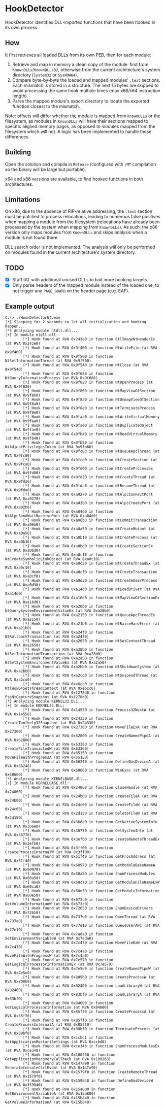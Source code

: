 # HookDetector

HookDetector identifies DLL-imported functions that have been hooked in its own process.

## How

It first retrieves all loaded DLLs from its own PEB, then for each module:

1. Retrieve and map in memory a clean copy of the module: first from `KnownDLLs`/`KnownDLLs32`, otherwise from the current architecture's system directory (`System32` or `SysWOW64`).
2. Compare byte-by-byte the loaded and mapped modules' `.text` sections. Each mismatch is stored in a structure. The next 15 bytes are skipped to avoid processing the same hook multiple times (max x86/x64 instruction length).
3. Parse the mapped module's export directory to locate the exported function closest to the mismatch.

Note: offsets will differ whether the module is mapped from `KnownDLLs` or the filesystem, as modules in `KnownDLLs` will have their sections mapped to specific aligned memory pages, as opposed to modules mapped from the filesystem which will not. A logic has been implemented to handle these differences.

## Building

Open the solution and compile in `Release` (configured with `/MT` compilation so the binary will be large but portable).

x64 and x86 versions are available, to find hooked functions in both architectures.

## Limitations

On x86, due to the absence of RIP-relative addressing, the `.text` section must be patched to process relocations, leading to numerous false positives when mapping a module from the filesystem (relocations have already been processed by the system when mapping from `KnownDLLs`). As such, the x86 version only maps modules from `KnownDLLs` and skips analysis when a module is not found there.

DLL search order is not implemented. The analysis will only be performed on modules found in the current architecture's system directory.

## TODO

* [x] Stuff IAT with additional unused DLLs to bait more hooking targets.
* [x] Only parse headers of the mapped module instead of the loaded one, to not trigger any `PAGE_GUARD` on the header page (e.g. EAF).

## Example output

```
C:\> .\HookDetector64.exe
[*] Sleeping for 2 seconds to let all initialization and hooking happen...
[*] Analyzing module ntdll.dll...
[+] In module ntdll.dll:
        [*] Hook found at RVA 0x243e0 in function RtlImageNtHeaderEx (at RVA 0x243e0)
        [*] Hook found at RVA 0x9f460 in function NtWriteFile (at RVA 0x9f460)
        [*] Hook found at RVA 0x9f500 in function NtSetInformationThread (at RVA 0x9f500)
        [*] Hook found at RVA 0x9f540 in function NtClose (at RVA 0x9f540)
        [*] Hook found at RVA 0x9f680 in function NtQueryInformationProcess (at RVA 0x9f680)
        [*] Hook found at RVA 0x9f820 in function NtOpenProcess (at RVA 0x9f820)
        [*] Hook found at RVA 0x9f860 in function NtMapViewOfSection (at RVA 0x9f860)
        [*] Hook found at RVA 0x9f8a0 in function NtUnmapViewOfSection (at RVA 0x9f8a0)
        [*] Hook found at RVA 0x9f8e0 in function NtTerminateProcess (at RVA 0x9f8e0)
        [*] Hook found at RVA 0x9faa0 in function NtWriteVirtualMemory (at RVA 0x9faa0)
        [*] Hook found at RVA 0x9fae0 in function NtDuplicateObject (at RVA 0x9fae0)
        [*] Hook found at RVA 0x9fb40 in function NtReadVirtualMemory (at RVA 0x9fb40)
        [*] Hook found at RVA 0x9fb80 in function NtAdjustPrivilegesToken (at RVA 0x9fb80)
        [*] Hook found at RVA 0x9fc00 in function NtQueueApcThread (at RVA 0x9fc00)
        [*] Hook found at RVA 0x9fca0 in function NtCreateSection (at RVA 0x9fca0)
        [*] Hook found at RVA 0x9fd00 in function NtCreateProcessEx (at RVA 0x9fd00)
        [*] Hook found at RVA 0x9fd20 in function NtCreateThread (at RVA 0x9fd20)
        [*] Hook found at RVA 0x9fda0 in function NtResumeThread (at RVA 0x9fda0)
        [*] Hook found at RVA 0xa0270 in function NtAlpcConnectPort (at RVA 0xa0270)
        [*] Hook found at RVA 0xa02b0 in function NtAlpcCreatePort (at RVA 0xa02b0)
        [*] Hook found at RVA 0xa04d0 in function NtAlpcSendWaitReceivePort (at RVA 0xa04d0)
        [*] Hook found at RVA 0xa06b0 in function NtCommitTransaction (at RVA 0xa06b0)
        [*] Hook found at RVA 0xa0a50 in function NtCreateMutant (at RVA 0xa0a50)
        [*] Hook found at RVA 0xa0b10 in function NtCreateProcess (at RVA 0xa0b10)
        [*] Hook found at RVA 0xa0bd0 in function NtCreateSectionEx (at RVA 0xa0bd0)
        [*] Hook found at RVA 0xa0c10 in function NtCreateSymbolicLinkObject (at RVA 0xa0c10)
        [*] Hook found at RVA 0xa0c30 in function NtCreateThreadEx (at RVA 0xa0c30)
        [*] Hook found at RVA 0xa0cf0 in function NtCreateTransaction (at RVA 0xa0cf0)
        [*] Hook found at RVA 0xa0d30 in function NtCreateUserProcess (at RVA 0xa0d30)
        [*] Hook found at RVA 0xa14d0 in function NtLoadDriver (at RVA 0xa14d0)
        [*] Hook found at RVA 0xa16d0 in function NtMapViewOfSectionEx (at RVA 0xa16d0)
        [*] Hook found at RVA 0xa20b0 in function NtQuerySystemEnvironmentValueEx (at RVA 0xa20b0)
        [*] Hook found at RVA 0xa2150 in function NtQueueApcThreadEx (at RVA 0xa2150)
        [*] Hook found at RVA 0xa21b0 in function NtRaiseHardError (at RVA 0xa21b0)
        [*] Hook found at RVA 0xa24f0 in function NtRollbackTransaction (at RVA 0xa24f0)
        [*] Hook found at RVA 0xa2650 in function NtSetContextThread (at RVA 0xa2650)
        [*] Hook found at RVA 0xa28b0 in function NtSetInformationTransaction (at RVA 0xa28b0)
        [*] Hook found at RVA 0xa2a50 in function NtSetSystemEnvironmentValueEx (at RVA 0xa2a50)
        [*] Hook found at RVA 0xa2bb0 in function NtShutdownSystem (at RVA 0xa2bb0)
        [*] Hook found at RVA 0xa2cd0 in function NtSuspendThread (at RVA 0xa2cd0)
        [*] Hook found at RVA 0xe6cc0 in function RtlWow64SetThreadContext (at RVA 0xe6cc0)
        [*] Hook found at RVA 0x1278d0 in function PssNtCaptureSnapshot (at RVA 0x1278d0)
[*] Analyzing module KERNEL32.DLL...
[+] In module KERNEL32.DLL:
        [*] Hook found at RVA 0x14550 in function Process32NextW (at RVA 0x14550)
        [*] Hook found at RVA 0x24330 in function CreateToolhelp32Snapshot (at RVA 0x24330)
        [*] Hook found at RVA 0x27360 in function MoveFileExA (at RVA 0x27360)
        [*] Hook found at RVA 0x62800 in function CreateNamedPipeA (at RVA 0x62800)
        [*] Hook found at RVA 0x63360 in function CreateFileTransactedW (at RVA 0x63360)
        [*] Hook found at RVA 0x65150 in function MoveFileWithProgressA (at RVA 0x65150)
        [*] Hook found at RVA 0x66240 in function DefineDosDeviceA (at RVA 0x66240)
        [*] Hook found at RVA 0x68660 in function WinExec (at RVA 0x68660)
[*] Analyzing module KERNELBASE.dll...
[+] In module KERNELBASE.dll:
        [*] Hook found at RVA 0x24060 in function CloseHandle (at RVA 0x24060)
        [*] Hook found at RVA 0x24b00 in function CreateFileA (at RVA 0x24b00)
        [*] Hook found at RVA 0x24c60 in function CreateFileW (at RVA 0x24c60)
        [*] Hook found at RVA 0x2d150 in function DeleteFileW (at RVA 0x2d150)
        [*] Hook found at RVA 0x366e0 in function GetNativeSystemInfo (at RVA 0x366e0)
        [*] Hook found at RVA 0x36770 in function GetSystemInfo (at RVA 0x36770)
        [*] Hook found at RVA 0x3efb0 in function CreateRemoteThreadEx (at RVA 0x3efb0)
        [*] Hook found at RVA 0x3ff00 in function CreateProcessInternalW (at RVA 0x3ff00)
        [*] Hook found at RVA 0x51f40 in function GetProcAddress (at RVA 0x51f40)
        [*] Hook found at RVA 0x60970 in function GetModuleBaseNameW (at RVA 0x60970)
        [*] Hook found at RVA 0x60a50 in function EnumProcessModules (at RVA 0x60a50)
        [*] Hook found at RVA 0x60ca0 in function GetModuleFileNameExW (at RVA 0x60ca0)
        [*] Hook found at RVA 0x60e50 in function GetModuleInformation (at RVA 0x60e50)
        [*] Hook found at RVA 0x673c0 in function GetVolumeInformationW (at RVA 0x673c0)
        [*] Hook found at RVA 0x72650 in function EnumDeviceDrivers (at RVA 0x72650)
        [*] Hook found at RVA 0x737e0 in function OpenThread (at RVA 0x737e0)
        [*] Hook found at RVA 0x77e10 in function QueueUserAPC (at RVA 0x77e10)
        [*] Hook found at RVA 0x7ada0 in function SetEnvironmentVariableW (at RVA 0x7ada0)
        [*] Hook found at RVA 0x7c470 in function MoveFileExW (at RVA 0x7c470)
        [*] Hook found at RVA 0x7c4a0 in function MoveFileWithProgressW (at RVA 0x7c4a0)
        [*] Hook found at RVA 0x7e570 in function GetLogicalProcessorInformationEx (at RVA 0x7e570)
        [*] Hook found at RVA 0x7e5e0 in function CreateNamedPipeW (at RVA 0x7e5e0)
        [*] Hook found at RVA 0x809b0 in function CreateProcessW (at RVA 0x809b0)
        [*] Hook found at RVA 0x82460 in function LoadLibraryW (at RVA 0x82460)
        [*] Hook found at RVA 0x83bf0 in function LoadLibraryA (at RVA 0x83bf0)
        [*] Hook found at RVA 0x84600 in function GetLogicalProcessorInformation (at RVA 0x84600)
        [*] Hook found at RVA 0x85f70 in function CreateProcessA (at RVA 0x85f70)
        [*] Hook found at RVA 0x85ff0 in function CreateProcessInternalA (at RVA 0x85ff0)
        [*] Hook found at RVA 0x88bf0 in function TerminateProcess (at RVA 0x88bf0)
        [*] Hook found at RVA 0xccbd1 in function GetApplicationRestartSettings (at RVA 0xccbd0)
        [*] Hook found at RVA 0xce340 in function EnumProcessModulesEx (at RVA 0xce340)
        [*] Hook found at RVA 0x100260 in function GetApplicationRecoveryCallback (at RVA 0x100260)
        [*] Hook found at RVA 0x147a90 in function GenerateConsoleCtrlEvent (at RVA 0x147a90)
        [*] Hook found at RVA 0x1579f0 in function CreateRemoteThread (at RVA 0x1579f0)
        [*] Hook found at RVA 0x159840 in function DefineDosDeviceW (at RVA 0x159840)
        [*] Hook found at RVA 0x15a800 in function SetEnvironmentVariableA (at RVA 0x15a800)
        [*] Hook found at RVA 0x15b840 in function GetVolumeInformationA (at RVA 0x15b840)
```
